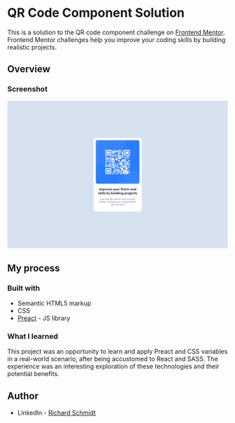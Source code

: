 # QR Code Component Solution

This is a solution to the QR code component challenge on [Frontend Mentor](https://www.frontendmentor.io/challenges/qr-code-component-iux_sIO_H). Frontend Mentor challenges help you improve your coding skills by building realistic projects.

## Overview

### Screenshot

![](./QR-code-component.png)

## My process

### Built with

- Semantic HTML5 markup
- CSS
- [Preact](https://preactjs.com/) - JS library

### What I learned

This project was an opportunity to learn and apply Preact and CSS variables in a real-world scenario, after being accustomed to React and SASS. The experience was an interesting exploration of these technologies and their potential benefits.

## Author

- LinkedIn - [Richard Schmidt](https://www.linkedin.com/in/richard-schmidt16/)
